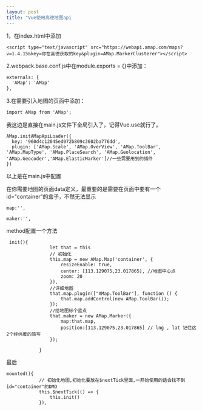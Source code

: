```yaml
---
layout: post
title: "Vue使用高德地图api
---
```

1，在index.html中添加

```
<script type="text/javascript" src="https://webapi.amap.com/maps?v=1.4.15&key=你在高德获取的key&plugin=AMap.MarkerClusterer"></script>
```

2.webpack.base.conf.js中在module.exports = {}中添加：

```html
externals: {
  'AMap': 'AMap'
},
```

3.在需要引入地图的页面中添加：

```html
import AMap from 'AMap'; 
```

我这边是直接在main.js文件下全局引入了，记得Vue.use就行了。

```
AMap.initAMapApiLoader({
  key: '960d4c12045ed072b809c3602ba776dd',
  plugin: ['AMap.Scale', 'AMap.OverView', 'AMap.ToolBar', 'AMap.MapType', 'AMap.PlaceSearch', 'AMap.Geolocation', 'AMap.Geocoder','AMap.ElasticMarker']//一些需要用到的插件
})
```

以上是在main.js中配置

在你需要地图的页面data定义，最重要的是需要在页面中要有一个id="container"的盒子，不然无法显示

```
map:'',

maker:'',
```

method配置一个方法

```
 init(){
				let that = this
				// 初始化
				this.map = new AMap.Map('container', {
					resizeEnable: true,
                    center: [113.129075,23.017865], //地图中心点
                    zoom: 20
				}),
                //详细地图
                that.map.plugin(["AMap.ToolBar"], function () {
                    that.map.addControl(new AMap.ToolBar());
                });
                //给地图标个蓝点
                that.maker = new AMap.Marker({
                    map:that.map,
                    position:[113.129075,23.017865] // lng , lat 记住这2个经纬度的简写 
                });
          
			}
```

最后

```
mounted(){
			// 初始化地图,初始化要放在$nextTick里面,一开始使用的话会找不到id="container"的DMO
			this.$nextTick(() => {
				this.init()
			}),
             
```


